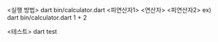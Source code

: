 <실행 방법>
dart bin/calculator.dart <피연산자1> <연산자> <피연산자2>
  ex) dart bin/calculator.dart 1 + 2

<테스트>
dart test
